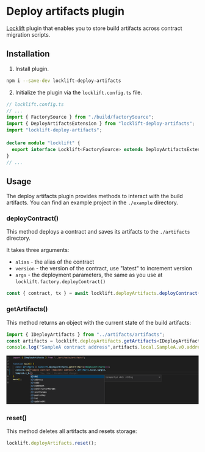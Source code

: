 # Deploy artifacts plugin

[Locklift](https://github.com/broxus/locklift) plugin that enables you to store build artifacts across contract migration scripts.


## Installation
1. Install plugin.
```bash
npm i --save-dev locklift-deploy-artifacts
```

2. Initialize the plugin via the `locklift.config.ts` file. 
```ts
// locklift.config.ts
// ...
import { FactorySource } from "./build/factorySource";
import { DeployArtifactsExtension } from "locklift-deploy-artifacts";
import "locklift-deploy-artifacts";

declare module "locklift" {
  export interface Locklift<FactorySource> extends DeployArtifactsExtension<FactorySource> {}
}
// ...
```

## Usage

The deploy artifacts plugin provides methods to interact with the build artifacts. You can find an example project in the `./example` directory.

### deployContract()
This method deploys a contract and saves its artifacts to the `./artifacts` directory.

It takes three arguments:
 - `alias` - the alias of the contract
 - `version` - the version of the contract, use "latest" to increment version
 - `args` - the deployment parameters, the same as you use at `locklift.factory.deployContract()`

```ts
const { contract, tx } = await locklift.deployArtifacts.deployContract(alias, version, args);
```


### getArtifacts()
This method returns an object with the current state of the build artifacts:

```ts
import { IDeployArtifacts } from "../artifacts/artifacts";
const artifacts = locklift.deployArtifacts.getArtifacts<IDeployArtifacts>();
console.log("SampleA contract address",artifacts.local.SampleA.v0.address)
```
![read deploy artifacts](./assets/read_deploy_artifacts.png)

### reset()
This method deletes all artifacts and resets storage:
```ts
locklift.deployArtifacts.reset();
```
